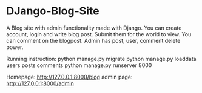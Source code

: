 # DJango-Blog-Site
A Blog site with admin functionality made with Django.
You can create account, login and write blog post. Submit them for the world to view.
You can comment on the blogpost.
Admin has post, user, comment delete power.

Running instruction:
python manage.py migrate
python manage.py loaddata users posts comments
python manage.py runserver 8000

Homepage: http://127.0.0.1:8000/blog
admin page: http://127.0.0.1:8000/admin
